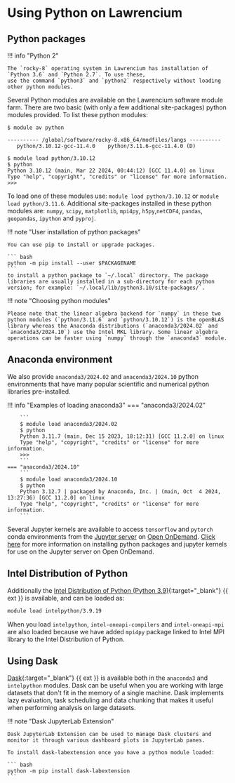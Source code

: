 # Using Python on Lawrencium

## Python packages

!!! info "Python 2"
  
    The `rocky-8` operating system in Lawrencium has installation of `Python 3.6` and `Python 2.7`. To use these, 
    use the command `python3` and `python2` respectively without loading other python modules.

Several Python modules are available on the Lawrencium software module farm. There are two basic (with only a few additional site-packages) python modules provided. To list these python modules:

```
$ module av python

---------- /global/software/rocky-8.x86_64/modfiles/langs ----------
   python/3.10.12-gcc-11.4.0    python/3.11.6-gcc-11.4.0 (D)

$ module load python/3.10.12
$ python
Python 3.10.12 (main, Mar 22 2024, 00:44:12) [GCC 11.4.0] on linux
Type "help", "copyright", "credits" or "license" for more information.
>>> 
```

To load one of these modules use: `module load python/3.10.12` or `module load python/3.11.6`. Additional site-packages installed in these python modules are: `numpy`, `scipy`, `matplotlib`, `mpi4py`, `h5py`,`netCDF4`, `pandas`, `geopandas`, `ipython` and `pyproj`.

!!! note "User installation of python packages"

    You can use pip to install or upgrade packages.

    ``` bash
    python -m pip install --user $PACKAGENAME 
    ```
    to install a python package to `~/.local` directory. The package libraries are usually installed in a sub-directory for each python version; for example: `~/.local/lib/python3.10/site-packages/`.

!!! note "Choosing python modules" 

    Please note that the linear algebra backend for `numpy` in these two python modules (`python/3.11.6` and `python/3.10.12`) is the openBLAS library whereas the Anaconda distributions (`anaconda3/2024.02` and `anaconda3/2024.10`) use the Intel MKL library. Some linear algebra operations can be faster using `numpy` through the `anaconda3` module.

## Anaconda environment

We also provide `anaconda3/2024.02` and `anaconda3/2024.10` python environments that have many popular scientific and numerical python libraries pre-installed. 

!!! info "Examples of loading anaconda3"
    === "anaconda3/2024.02"

        ```
        $ module load anaconda3/2024.02
        $ python
        Python 3.11.7 (main, Dec 15 2023, 18:12:31) [GCC 11.2.0] on linux
        Type "help", "copyright", "credits" or "license" for more information.
        >>>
        ```
    === "anaconda3/2024.10"
        ```
        $ module load anaconda3/2024.10
        $ python
        Python 3.12.7 | packaged by Anaconda, Inc. | (main, Oct  4 2024, 13:27:36) [GCC 11.2.0] on linux
        Type "help", "copyright", "credits" or "license" for more information.
        ```

Several Jupyter kernels are available to access `tensorflow` and `pytorch` conda environments from the [Jupyter server](../../openondemand/jupyter-server.md) on [Open OnDemand](../../openondemand/overview.md). [Click here](../../openondemand/packages-kernels.md) for more information on installing python packages and jupyter kernels for use on the Jupyter server on Open OnDemand.

## Intel Distribution of Python

Additionally the [Intel Distribution of Python (Python 3.9)](https://www.intel.com/content/www/us/en/developer/tools/oneapi/distribution-for-python.html#gs.c1qvsx){:target="_blank"} {{ ext }} is available, and can be loaded as:

``` bash
module load intelpython/3.9.19
```

When you load `intelpython`, `intel-oneapi-compilers` and `intel-oneapi-mpi` are also loaded because we have added `mpi4py` package linked to Intel MPI library to the Intel Distribution of Python.

## Using Dask

[Dask](https://www.dask.org/){:target="_blank"} {{ ext }} is available both in the `anaconda3` and `intelpython` modules. Dask can be useful when you are working with large datasets that don't fit in the memory of a single machine. Dask implements lazy evaluation, task scheduling and data chunking that makes it useful when performing analysis on large datasets.

!!! note "Dask JupyterLab Extension"

    Dask JupyterLab Extension can be used to manage Dask clusters and monitor it through various dashboard plots in JupyterLab panes.

    To install dask-labextension once you have a python module loaded:

    ``` bash
    python -m pip install dask-labextension
    ```

